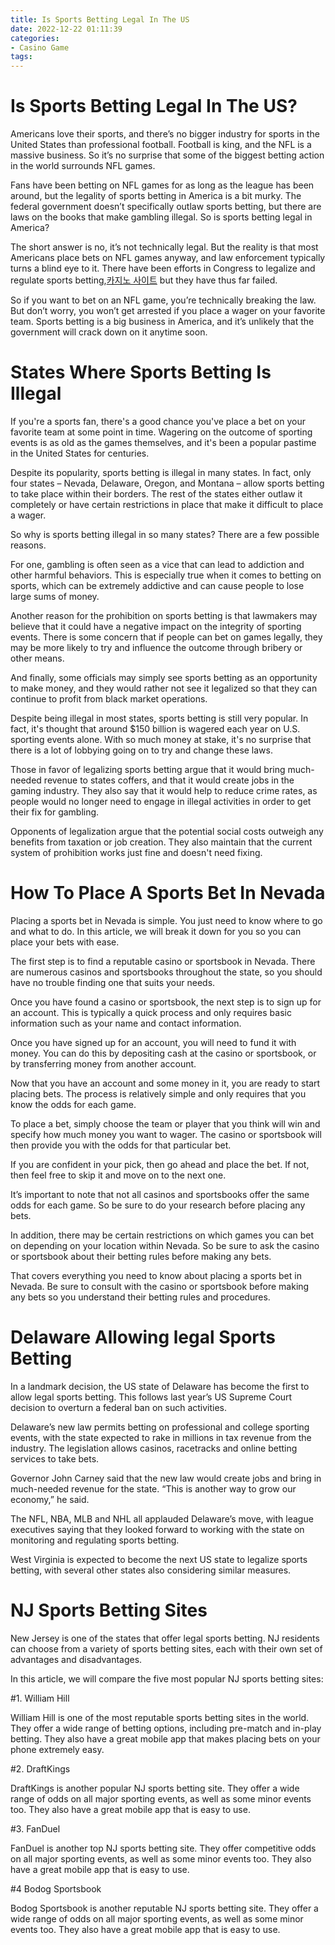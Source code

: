 ```yaml
---
title: Is Sports Betting Legal In The US
date: 2022-12-22 01:11:39
categories:
- Casino Game
tags:
---
```



#  Is Sports Betting Legal In The US?

Americans love their sports, and there’s no bigger industry for sports in the United States than professional football. Football is king, and the NFL is a massive business. So it’s no surprise that some of the biggest betting action in the world surrounds NFL games.

Fans have been betting on NFL games for as long as the league has been around, but the legality of sports betting in America is a bit murky. The federal government doesn’t specifically outlaw sports betting, but there are laws on the books that make gambling illegal. So is sports betting legal in America?

The short answer is no, it’s not technically legal. But the reality is that most Americans place bets on NFL games anyway, and law enforcement typically turns a blind eye to it. There have been efforts in Congress to legalize and regulate sports betting,[카지노 사이트](https://choegocasino.com/) but they have thus far failed.

So if you want to bet on an NFL game, you’re technically breaking the law. But don’t worry, you won’t get arrested if you place a wager on your favorite team. Sports betting is a big business in America, and it’s unlikely that the government will crack down on it anytime soon.

#  States Where Sports Betting Is Illegal

If you're a sports fan, there's a good chance you've place a bet on your favorite team at some point in time. Wagering on the outcome of sporting events is as old as the games themselves, and it's been a popular pastime in the United States for centuries.

Despite its popularity, sports betting is illegal in many states. In fact, only four states – Nevada, Delaware, Oregon, and Montana – allow sports betting to take place within their borders. The rest of the states either outlaw it completely or have certain restrictions in place that make it difficult to place a wager.

So why is sports betting illegal in so many states? There are a few possible reasons.

For one, gambling is often seen as a vice that can lead to addiction and other harmful behaviors. This is especially true when it comes to betting on sports, which can be extremely addictive and can cause people to lose large sums of money.

Another reason for the prohibition on sports betting is that lawmakers may believe that it could have a negative impact on the integrity of sporting events. There is some concern that if people can bet on games legally, they may be more likely to try and influence the outcome through bribery or other means.

And finally, some officials may simply see sports betting as an opportunity to make money, and they would rather not see it legalized so that they can continue to profit from black market operations.

Despite being illegal in most states, sports betting is still very popular. In fact, it's thought that around $150 billion is wagered each year on U.S. sporting events alone. With so much money at stake, it's no surprise that there is a lot of lobbying going on to try and change these laws.

Those in favor of legalizing sports betting argue that it would bring much-needed revenue to states coffers, and that it would create jobs in the gaming industry. They also say that it would help to reduce crime rates, as people would no longer need to engage in illegal activities in order to get their fix for gambling.

Opponents of legalization argue that the potential social costs outweigh any benefits from taxation or job creation. They also maintain that the current system of prohibition works just fine and doesn't need fixing.

#  How To Place A Sports Bet In Nevada

Placing a sports bet in Nevada is simple. You just need to know where to go and what to do. In this article, we will break it down for you so you can place your bets with ease.

The first step is to find a reputable casino or sportsbook in Nevada. There are numerous casinos and sportsbooks throughout the state, so you should have no trouble finding one that suits your needs.

Once you have found a casino or sportsbook, the next step is to sign up for an account. This is typically a quick process and only requires basic information such as your name and contact information.

Once you have signed up for an account, you will need to fund it with money. You can do this by depositing cash at the casino or sportsbook, or by transferring money from another account.

Now that you have an account and some money in it, you are ready to start placing bets. The process is relatively simple and only requires that you know the odds for each game.

To place a bet, simply choose the team or player that you think will win and specify how much money you want to wager. The casino or sportsbook will then provide you with the odds for that particular bet.

If you are confident in your pick, then go ahead and place the bet. If not, then feel free to skip it and move on to the next one.

It’s important to note that not all casinos and sportsbooks offer the same odds for each game. So be sure to do your research before placing any bets.

In addition, there may be certain restrictions on which games you can bet on depending on your location within Nevada. So be sure to ask the casino or sportsbook about their betting rules before making any bets.

That covers everything you need to know about placing a sports bet in Nevada. Be sure to consult with the casino or sportsbook before making any bets so you understand their betting rules and procedures.

#  Delaware Allowing legal Sports Betting

In a landmark decision, the US state of Delaware has become the first to allow legal sports betting. This follows last year’s US Supreme Court decision to overturn a federal ban on such activities.

Delaware’s new law permits betting on professional and college sporting events, with the state expected to rake in millions in tax revenue from the industry. The legislation allows casinos, racetracks and online betting services to take bets.

Governor John Carney said that the new law would create jobs and bring in much-needed revenue for the state. “This is another way to grow our economy,” he said.

The NFL, NBA, MLB and NHL all applauded Delaware’s move, with league executives saying that they looked forward to working with the state on monitoring and regulating sports betting.

West Virginia is expected to become the next US state to legalize sports betting, with several other states also considering similar measures.

#  NJ Sports Betting Sites

New Jersey is one of the states that offer legal sports betting. NJ residents can choose from a variety of sports betting sites, each with their own set of advantages and disadvantages.

In this article, we will compare the five most popular NJ sports betting sites:

#1. William Hill

William Hill is one of the most reputable sports betting sites in the world. They offer a wide range of betting options, including pre-match and in-play betting. They also have a great mobile app that makes placing bets on your phone extremely easy.

#2. DraftKings

DraftKings is another popular NJ sports betting site. They offer a wide range of odds on all major sporting events, as well as some minor events too. They also have a great mobile app that is easy to use.

#3. FanDuel

FanDuel is another top NJ sports betting site. They offer competitive odds on all major sporting events, as well as some minor events too. They also have a great mobile app that is easy to use.

#4 Bodog Sportsbook

Bodog Sportsbook is another reputable NJ sports betting site. They offer a wide range of odds on all major sporting events, as well as some minor events too. They also have a great mobile app that is easy to use.